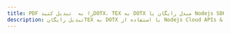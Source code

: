 ---title: PDF را به  تبدیل کنیدDOTX، TEX به DOTX مبدل رایگان یا Nodejs SDKdescription: تبدیل رایگانTEX به DOTX با استفاده از Nodejs Cloud APIs & SDK همچنین اسناد PDF را در Cloud ایجاد، ویرایش و رندر کنید.---
